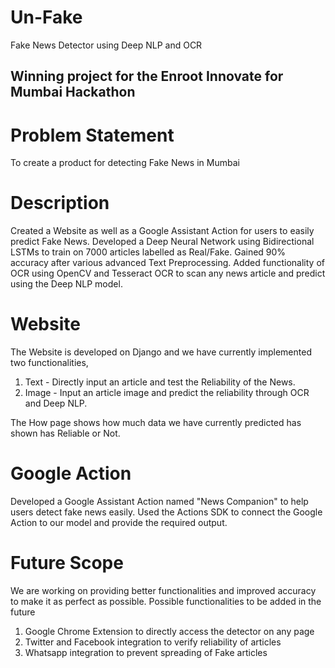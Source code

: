 # Un-Fake
Fake News Detector using Deep NLP and OCR 
## Winning project for the Enroot Innovate for Mumbai Hackathon

# Problem Statement
To create a product for detecting Fake News in Mumbai

# Description

Created a Website as well as a Google Assistant Action for users to easily predict Fake News. Developed a Deep Neural Network using Bidirectional LSTMs to train on 7000 articles labelled as Real/Fake. Gained 90% accuracy after various advanced Text Preprocessing.
Added functionality of OCR using OpenCV and Tesseract OCR to scan any news article and predict using the Deep NLP model. 

# Website

The Website is developed on Django and we have currently implemented two functionalities,
1) Text - Directly input an article and test the Reliability of the News.
2) Image - Input an article image and predict the reliability through OCR and Deep NLP.

The How page shows how much data we have currently predicted has shown has Reliable or Not.


# Google Action

Developed a Google Assistant Action named "News Companion" to help users detect fake news easily. Used the Actions SDK to connect the Google Action to our model and provide the required output.


# Future Scope
We are working on providing better functionalities and improved accuracy to make it as perfect as possible.
Possible functionalities to be added in the future
1) Google Chrome Extension to directly access the detector on any page
2) Twitter and Facebook integration to verify reliability of articles
3) Whatsapp integration to prevent spreading of Fake articles
